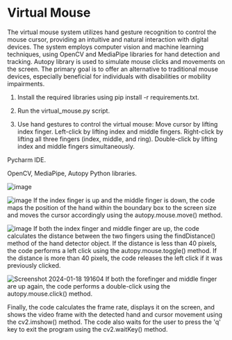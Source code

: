 # Virtual Mouse

The virtual mouse system utilizes hand gesture recognition to control the mouse cursor, providing an intuitive and natural interaction with digital devices. The system employs computer vision and machine learning techniques, using OpenCV and MediaPipe libraries for hand detection and tracking. Autopy library is used to simulate mouse clicks and movements on the screen. The primary goal is to offer an alternative to traditional mouse devices, especially beneficial for individuals with disabilities or mobility impairments.

1.  Install the required libraries using pip install -r requirements.txt.
   
2.  Run the virtual_mouse.py script.

3.   Use hand gestures to control the virtual mouse:
Move cursor by lifting index finger.
Left-click by lifting index and middle fingers.
Right-click by lifting all three fingers (index, middle, and ring).
Double-click by lifting index and middle fingers simultaneously.

Pycharm IDE.

OpenCV, MediaPipe, Autopy Python libraries.

![image](https://github.com/Aditi2018/virtual-mouse/assets/117904179/e9438904-9253-445b-8826-af5ae48ecc69)


![image](https://github.com/Aditi2018/virtual-mouse/assets/117904179/520b2f54-8298-4f6c-9166-d3064f73f266)
If the index finger is up and the middle finger is down, the code maps the position of the hand within the boundary box to the screen size and moves the cursor accordingly using the autopy.mouse.move() method. 

![image](https://github.com/Aditi2018/virtual-mouse/assets/117904179/d732436c-46b0-4645-bf2d-255d50481acb)
If both the index finger and middle finger are up, the code calculates the distance between the two fingers using the findDistance() method of the hand detector object. If the distance is less than 40 pixels, the code performs a left click using the autopy.mouse.toggle() method. If the distance is more than 40 pixels, the code releases the left click if it was previously clicked.


![Screenshot 2024-01-18 191604](https://github.com/Aditi2018/virtual-mouse/assets/117904179/90a3cf88-31dd-497c-b38e-55e334bccd82)
If both the forefinger and middle finger are up again, the code performs a double-click using the autopy.mouse.click() method.

Finally, the code calculates the frame rate, displays it on the screen, and shows the video frame with the detected hand and cursor movement using the cv2.imshow() method. The code also waits for the user to press the 'q' key to exit the program using the cv2.waitKey() method.




